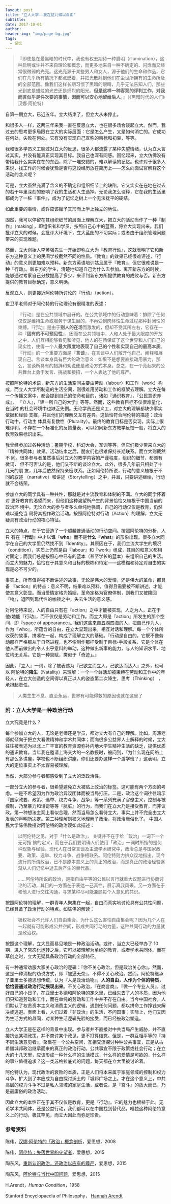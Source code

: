 ```yaml
---
layout: post
title: "立人大学——我在这儿得以自由"
subtitle:
date: 2017-10-01
author:     
header-img: "img/page-bg.jpg"
tags:
  - 记忆
---
```


>『即使是在最黑暗的时代中，我也有权去期待一种启明（illumination），这种启明或许并不来自理论和概念，而更多地来自一种不确定的、闪烁而又经常很微弱的光亮。这光亮源于某些男人和女人，源于他们的生命和作品，它们在几乎所有情况下都点燃着，并把光散射到他们在尘世所拥有的生命所及的全部范围。像我们这样长期习惯了黑暗的眼睛，几乎无法告知人们，那些光到底是蜡烛的光芒还是炽烈的阳光。**但是这样一种客观的评判工作，对我而言似乎是件次要的事情，因而可以安心地留给后人**。』（《黑暗时代的人们》汉娜·阿伦特）

自第一期立大，已近五年。立大结束了，但立大从未停止。

和很多人一样，这两三年来我一直在反思立大，也在很多场合谈起立大。然而，我过去的思考更多局限在立大的实际层面：它是怎么产生，又是如何消亡的。它成功在何处，失败在何处。它有没有实现自己宣称的目标和初衷，等等。

我和很多学员义工聊过对立大的反思，很多人都流露了某种失望情绪，认为立大言过其实，并没有能真正实现其目标。我自己也深有同感。回忆起来，立大仿佛没有带给我什么实实在在的东西，除了一堆交错的，难以解读的记忆。也许对于很多人来说，找工作的时候会犹豫是否将这段经历放在简历上——怎么向面试官解释这个活动的含义呢？

可是，立大虽然充满了含义的不确定和组织细节上的缺陷，它又实实在在地在过去的若干年里深刻的影响了我的生活和人生选择。无论我怎么诠释，它在我的生活里都成为了一桩『事件』，成为了记忆之树上一个无法抚平的硬结。

如此重要的事情，或许应该赋予其形而上学上独立的地位。

固然，我可以停留在其组织细节的层面上理解立大，把立大的活动当作了一种『制作』（making），即组织者和学员，按照自己心中的蓝图，将立大实现出来。我们批评立大的时候，会批评大环境下，立大蓝图的不切实际；或者由于组织管理问题带来的实现难题。

然而，立大创始人李英强先生一开始即称立大为『教育行动』，这就表明了它和新东方这种意义上的民间学校截然不同的性质。『教育』的效果已经很难评述，『行动』的意义则更加难以预料。新东方英语培训姑且属于『教育』，但它很难说是一种『行动』。新东方的学生，清楚地知道自己为什么去参加。离开新东方的时候，能够通过考察自己分数提高了多少，来评判新东方所提供教育的成败与否。新东方提供的教育目标确定，意义明确。

反观立人，则更接近阿伦特所讨论的『行动』（action）。

崔卫平老师对于阿伦特的行动理论有很精准的表述：

> 『行动』是在公共领域中展开的。在公共领域中的行动意味着：排除了任何仅仅是维持生命或服务于谋生目的，不再受到肉体性生命过程那种封闭性的束缚。『行动』是由于**别人的在场**而激发的，但却不受其所左右，它存在一种『**固有的不可预见性**』，因而在公共领域中，人和人处于最大限度的开放之中，人们互相能够看见和听见，他人的在场保证了这个世界和人们自己的现实性，使得一个人**最大限度地表现了自己的个性和实现自己的最高本质**。『行动』的一个重要方面是『**言谈**』，在言谈中人们敞开他自己，阐释和展现自己。言谈本身具有巨大的政治意义：如果不是想要直接动用暴力，那么，言谈所具有的措辞和劝说便是政治方式本身。总之，在一个亮起来的公共舞台上勇于发言、挑战和接招，一个人表达了他的尊严。

按照阿伦特的术语，新东方的生活空间主要由劳动（labour）和工作（work）构成，而立人大学所制造的生活空间，则很难用劳动和工作的框架去理解。立大在每一个传播文案中，都会提到自己的使命和目的，诸如『通识教育』，『公民意识养成』，
『立人』，『建一所自己的大学』等等。然而，这些教育目标不仅很难量化，在当时
的社会环境中也缺乏先例。无论学员还是义工，对立大的理解都缺少事实依据和经验
支撑，并且他们的理解又互有差异。这恰恰符合阿伦特的描述：政治行动中，行动主
体具有复数性（Plurality）。最终的教育目标是否实现，实际上很难评判。不存在一个标准化的反馈量表，可以如同新东方教学反馈一般，将立大的教育效果标识出来。

我曾经参加过各种活动：暑期学校，科幻大会，军训等等，但它们极少带来立大的
『精神共同体』效果。活动结束之后，朋友们也很难保持长期联系。而立大则截然不
同。很多参与者虽然事后对立大的教学内容的严谨程度，组织的细节，都颇有微词，
但不可否认的是，他们又不断的谈论立大。此外，很多几年前只相处了十几天的朋
友，几年后依然保持亲密联系。正如阿伦特所说，行动的意义植根于不同的叙述
（narrative）和讲述（Storytelling）之中，并且，只要讲述继续，行动就不会结荣。

参加立大的同学具有一种共性，那就是对主流教育和体制的不满。立大的同学怀着对
更好教育的渴望而来，但他们这种渴望所产生的背景恰恰又植根于中国当前的政治环
境中。无论立大的参与者多么单纯地强调，自己的行动仅仅是教育，仍然难以避免当
局将其视作政治活动。按照阿伦特对行动（Action）的理解，立大无疑具有政治行动的核心特征。

立大的特点，在于它营造了一个超越普通活动的行动空间。按照阿伦特的分析，人只
有在『**行动**』中才以**谁**『**who**』而不是**什么**『**what**』的形象出现。很多立大同学在自己的大学里仍然找不到『Identity』。其原因在于，我们主流大学生的境况（condition），实质上仍然是由『labour』和『work』组成，其目的和意义都相对固定；而我们总是按照心中已有的蓝本（甚至学长的蓝本）来组织自己的生活。而立大的魅力，恰恰在于其意义和目标的模糊和待定——这模糊和待定对自由的实现是必不可少的。

事实上，所有值得被不断讲述的故事，无论是伟大的爱情，还是伟大的革命，都具备
『action』的特点：意义不明，结果难以预料，值得且需要被不断讲述，才能使其意义彰显。而当爱情定格为婚姻，革命定格为官僚体制，则我们又被降回『物』，退回到现代性的枷锁之中，失去生活的意义感。

对阿伦特来说，人的自由只有在『action』之中才能被实现，人之为人，正在于他/她能『行动』，而不仅仅是劳动和工作。而立大即是『action』所发生的那个空间，即『space of appearance』。我们这些来自五湖四海的人，把自己作为人，作为『who』，所蕴含的自由，在立大显现出来，相互对话和理解。每一个个体所收获的故事，拼凑在一起，构成了理解立大的基础。『行动是自由的，它既不像劳动那样严格服从于自然进程，也不像制作那样受制于目标-手段关系，它是个体在他人面前做出的令人出乎意料的举动，这种做出新事的能力，与人的知识水平、地位均无关系。它是一种禀赋，类似于「奇迹」。』

因此，『立人』一词，除了被表述为『己欲立而立人，己欲达而达人』之外，也可以
阿伦特的**降生**（Natality）来理解：一个一个鲜活却被束缚在劳动和工作中的年轻人，在立大创造的空间得以真正以人的姿态第二次降生，思考（Thinking） ，承担起责任。

> 人类生生不息、直至永远，世界有可能得救的原因也就在这里了

### 附：立人大学是一种政治行动

立大究竟是什么？

每个参加立大的人，无论是老师还是学员，都对立大有自己的理解。比如，周濂老师就倾向于把立大看做精神和学术共同体；而向很多公益界人士解释的时候，立大往往被表述为以北上广丰富的教育资源弥补内地大学生精神生活的缺乏，提供优质的通识教育。当年我在邀请上海交大的一名教授时，被问到，『为什么现在网络上有那么多讲座，学校也不断组织讲座，你们还要办这样一个游学班？』这表明，立大的定位事实上不太容易被理解。

当然，大部分参与者都感受到了立大的泛政治性。

一部分立大的参与者，很希望避免立大被贴上政治的标签。这可能有两个方面的考虑。一是不希望因为作为政治异议团体而被当局打压，二是，政治这个词往往暗示『国家政要、政策、选举、权力斗争、战争』等一系列充满了官僚主义，控制与被控制，乃至暴力和诽谤等等『肮脏』的行为，而我们在立大乃是接受教育，而非议政。第一种想法主观上看似合理，然而当局怎么看待立大，事实上并不完全由立大发表的声明所决定。第二种理解则狭义地理解了政治，将政治庸俗化了。
中国人民大学陈伟教授对阿伦特的政治观如此描述：

> 以阿伦特之见，对于「什么是政治」， 关键并不在于给「政治」一词下一个无可指
摘的定义，而在于我们要明确人们使用「政治」一词时所指的是何种现象与经验。现代人在日常言谈及主流学术研究中，政治总是与国家政要、政策、选举、权力斗争、战争相联系。阿伦特则力排众议地指出，现今流行的所谓政治，已不是原本意义上的真正的政治，而是真正的政治经验逐渐从人们记忆中逝去后产生的替代品。
>
> ……阿伦特所说的政治，是指自由平等的公民以言行就重大议题进行协商讨论的活动，其目的一方面在于表达一己真性，展示真我风采，另一方面在于和他人进行交往沟通，寻求某种尽可能兼顾每个人意见的共识。

按照阿伦特的理解，一群青年人聚集在一起，自由而真实地讨论具有公共性问题，已经具备了政治行动的特点。如陈伟的解读：

> 极权社会不允许人们自由集会。为什么这么害怕自由集会呢？因为几个人在一起就有可能形成公共空间，形成共同行动的力量，这种共同行动的力量就是政治权。

按照这个理解，立大显而易见地是一种政治活动。或许，当立大已经举办了 10 期，进入了常态化运转之后，它可以被理解为单纯的教育，或者学术共同体。而在草创之时，立大无疑具备政治行动的全部特征。

有一种通常劝服大家关心政治的逻辑：『你不关心政治，但是政治关心你』。然而，这是一种消极的劝说方式，即『被逼无奈』，不得不关心政治。然而，阿伦特继承了亚里士多德思想传统，认为『人是政治动物』，**人的自由，人作为个体的特质，恰恰要通过政治行动展现出来**。不关心政治，『在商言商』，『做一个专业人员』，过好自己的小日子，在亚里士多德和阿伦特的定义里，已经失去了人的本质，因为他们只知道劳动和工作，而在单纯的劳动和工作中并不存在自由。当今中国社会，人们默认了权贵资本主义和消费主义的逻辑，遇到任何问题，都以拼命工作挣钱来解决或逃避。表面上看，人们过着『非政治』的生活，不问国事；实际上，他们又因为生活方式的趋同，对某种生活逻辑先验的接受，而已经被政治塑造。

立人大学正是在这样的背景中出现。参与者并不直接对中共当局产生威胁，并不直接抗议某项政策，并不商讨某个政见，更不打算结党。但是，一群互相平等的『持不同生活意见者』，聚集在一个公共空间，互相交流探讨种种公共事宜，正是从古希腊城邦政治继承而来的真正的政治行动。公共事宜不限于政策或社会行动；在立大的十几天里，应该形成一种什么样的生活模式，什么样的爱情是可欲的，什么样的事业值得追求？这一类苏格拉底式的问题，每天都在立大里被讨论着。

阿伦特认为，现代政治的衰败的本质，正是人们将本来属于家庭领域的控制和权力斗争，扩大到了本应成为自由探讨沃土的『城邦广场之上。才在这个意义上，中共高层的权力斗争不过是私人领域的家庭生活，或者说，是『宫斗』的放大而已，乃是最庸俗的政治活动。

因此立大的本性正在于其不仅仅是教育，更是『行动』。它的魅力也根植于此。无论学术共同体，还是公益行动，我们都可以在中国找到替代品，唯独这种阿伦特意义上的行动，极其罕见，而立大因此而弥足珍贵。

### 参考资料

陈伟，[汉娜·阿伦特的「政治」概念剖析](http://www.aisixiang.com/data/19603.html)，爱思想，2008

陈伟，[阿伦特：失落世界的守望者](http://www.aisixiang.com/data/90864.html)，爱思想，2015

陶东风，[重新认识政治，还政治以应有的尊严](http://www.aisixiang.com/data/82202.html)，爱思想，2015

陶东风，[阿伦特与当代中国问题](http://www.aisixiang.com/data/90912.html)，爱思想，2015

H.Arendt，*Human Condition*，1958

Stanford Encyclopaedia of Philosophy， [Hannah Arendt](https://plato.stanford.edu/entries/arendt/)
